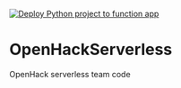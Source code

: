 [![Deploy Python project to function app](https://github.com/nyuen/OpenHackServerless/actions/workflows/createRating.yml/badge.svg)](https://github.com/nyuen/OpenHackServerless/actions/workflows/createRating.yml)

# OpenHackServerless
OpenHack serverless team code

